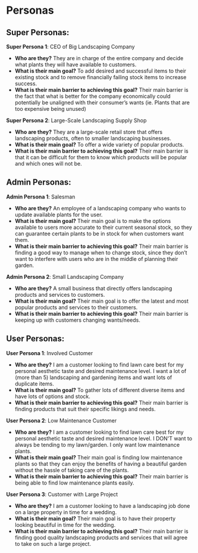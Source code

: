 # Personas

## Super Personas:
**Super Persona 1**: CEO of Big Landscaping Company
* **Who are they?** They are in charge of the entire company and decide what plants they will have available to customers.
* **What is their main goal?** To add desired and successful items to their existing stock and to remove financially failing stock items to increase success.
* **What is their main barrier to achieving this goal?** Their main barrier is the fact that what is better for the company economically could potentially be unaligned with their consumer’s wants (ie. Plants that are too expensive being unused)

**Super Persona 2**: Large-Scale Landscaping Supply Shop
* **Who are they?** They are a large-scale retail store that offers landscaping products, often to smaller landscaping businesses.
* **What is their main goal?** To offer a wide variety of popular products.
* **What is their main barrier to achieving this goal?** Their main barrier is that it can be difficult for them to know which products will be popular and which ones will not be.

## Admin Personas:
**Admin Persona 1**: Salesman
* **Who are they?** An employee of a landscaping company who wants to update available plants for the user. 
* **What is their main goal?** Their main goal is to make the options available to users more accurate to their current seasonal stock, so they can guarantee certain plants to be in stock for when customers want them.
* **What is their main barrier to achieving this goal?** Their main barrier is finding a good way to manage when to change stock, since they don’t want to interfere with users who are in the middle of planning their garden. 

**Admin Persona 2**: Small Landscaping Company
* **Who are they?** A small business that directly offers landscaping products and services to customers.
* **What is their main goal?** Their main goal is to offer the latest and most popular products and services to their customers.
* **What is their main barrier to achieving this goal?** Their main barrier is keeping up with customers changing wants/needs.

## User Personas:
**User Persona 1**: Involved Customer
* **Who are they?** I am a customer looking to find lawn care best for my personal aesthetic taste and desired maintenance level. I want a lot of (more than 5) landscaping and gardening items and want lots of duplicate items.
* **What is their main goal?** To gather lots of different diverse items and have lots of options and stock.
* **What is their main barrier to achieving this goal?** Their main barrier is finding products that suit their specific likings and needs.

**User Persona 2**: Low Maintenance Customer
* **Who are they?** I am a customer looking to find lawn care best for my personal aesthetic taste and desired maintenance level. I DON'T want to always be tending to my lawn/garden. I only want low maintenance plants.
* **What is their main goal?** Their main goal is finding low maintenance plants so that they can enjoy the benefits of having a beautiful garden without the hassle of taking care of the plants.
* **What is their main barrier to achieving this goal?** Their main barrier is being able to find low maintenance plants easily.

**User Persona 3**: Customer with Large Project
* **Who are they?** I am a customer looking to have a landscaping job done on a large property in time for a wedding.
* **What is their main goal?** Their main goal is to have their property looking beautiful in time for the wedding.
* **What is their main barrier to achieving this goal?** Their main barrier is finding good quality landscaping products and services that will agree to take on such a large project.
